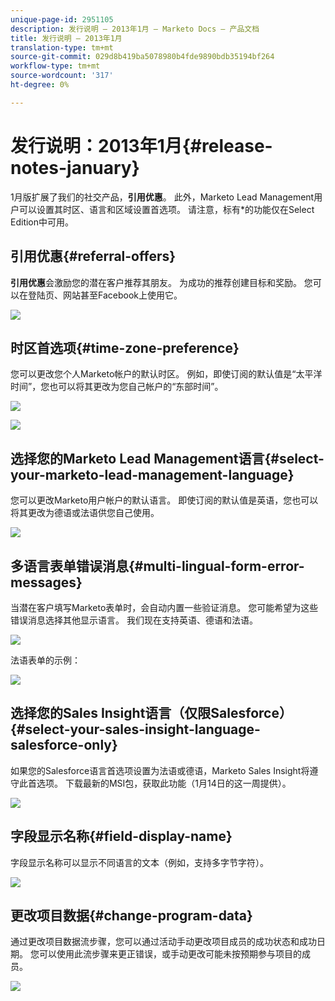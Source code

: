 ```yaml
---
unique-page-id: 2951105
description: 发行说明 — 2013年1月 — Marketo Docs — 产品文档
title: 发行说明 — 2013年1月
translation-type: tm+mt
source-git-commit: 029d8b419ba5078980b4fde9890bdb35194bf264
workflow-type: tm+mt
source-wordcount: '317'
ht-degree: 0%

---
```



# 发行说明：2013年1月{#release-notes-january}

1月版扩展了我们的社交产品，**引用优惠**。 此外，Marketo Lead Management用户可以设置其时区、语言和区域设置首选项。 请注意，标有*的功能仅在Select Edition中可用。

## 引用优惠{#referral-offers}

**引用优惠**&#x200B;会激励您的潜在客户推荐其朋友。 为成功的推荐创建目标和奖励。 您可以在登陆页、网站甚至Facebook上使用它。

![](assets/image2014-9-22-15-3a20-3a13.png)

## 时区首选项{#time-zone-preference}

您可以更改您个人Marketo帐户的默认时区。 例如，即使订阅的默认值是“太平洋时间”，您也可以将其更改为您自己帐户的“东部时间”。

![](assets/image2014-9-22-15-3a20-3a41.png)

![](assets/image2014-9-22-15-3a21-3a2.png)

## 选择您的Marketo Lead Management语言{#select-your-marketo-lead-management-language}

您可以更改Marketo用户帐户的默认语言。 即使订阅的默认值是英语，您也可以将其更改为德语或法语供您自己使用。

![](assets/image2014-9-22-15-3a21-3a18.png)

## 多语言表单错误消息{#multi-lingual-form-error-messages}

当潜在客户填写Marketo表单时，会自动内置一些验证消息。 您可能希望为这些错误消息选择其他显示语言。 我们现在支持英语、德语和法语。

![](assets/image2014-9-22-15-3a21-3a33.png)

法语表单的示例：

![](assets/image2014-9-22-15-3a22-3a2.png)

## 选择您的Sales Insight语言（仅限Salesforce）{#select-your-sales-insight-language-salesforce-only}

如果您的Salesforce语言首选项设置为法语或德语，Marketo Sales Insight将遵守此首选项。 下载最新的MSI包，获取此功能（1月14日的这一周提供）。

![](assets/image2014-9-22-15-3a22-3a31.png)

## 字段显示名称{#field-display-name}

字段显示名称可以显示不同语言的文本（例如，支持多字节字符）。

![](assets/image2014-9-22-15-3a22-3a56.png)

## 更改项目数据{#change-program-data}

通过更改项目数据流步骤，您可以通过活动手动更改项目成员的成功状态和成功日期。 您可以使用此流步骤来更正错误，或手动更改可能未按预期参与项目的成员。

![](assets/image2014-9-22-15-3a23-3a23.png)
